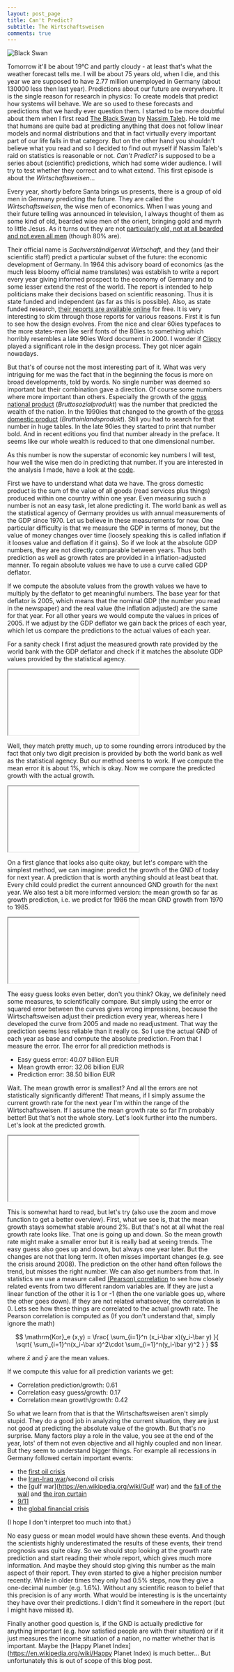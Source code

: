 ```yaml
---
layout: post_page
title: Can't Predict? 
subtitle: The Wirtschaftsweisen
comments: true
---
```


![Black Swan](/img/black_swan.jpeg)

Tomorrow it'll be about 19°C and partly cloudy - at least that's what the
weather forecast tells me. I will be about 75 years old, when I die, and this
year we are supposed to have 2.77 million unemployed in Germany (about 130000
less then last year). Predictions about our future are everywhere. It is the
single reason for research in physics: To create models that predict how systems
will behave. We are so used to these forecasts and predictions that we hardly
ever question them. I started to be more doubtful about them when I first read
[The Black Swan](http://www.amazon.de/Black-Swan-Impact-Improbable-Incerto/dp/081297381X/ref=sr_1_1?ie=UTF8&qid=1434443002&sr=8-1&keywords=the+black+swan+nassim+taleb) by [Nassim
Taleb](http://en.wikipedia.org/wiki/Nassim_Taleb). He told me that humans are
quite bad at predicting anything that does not follow linear models and
normal distributions and that in fact virtually every important part of our life
falls in that category. But on the other hand you shouldn't believe what you
read and so I decided to find out myself if Nassim Taleb's raid on statistics is
reasonable or not. _Can't Predict?_ is supposed to be a series about
(scientific) predictions, which had some wider audience. I will try to test
whether they correct and to what extend. This first episode is about the
_Wirtschaftsweisen_...

Every year, shortly before Santa brings us presents, there is a group of old
men in Germany predicting the future. They are called the _Wirtschaftsweisen_,
the wise men of economics. When I was young and their future telling was
announced in television, I always thought of them as some kind of old, bearded
wise men of the orient, bringing gold and myrrh to little Jesus. As it turns out
they are not [particularly old, not at all bearded and not even all
men](http://www.sachverstaendigenrat-wirtschaft.de/ratsmitglieder.html) (though
80% are).  

Their official name is _Sachverständigenrat Wirtschaft_, and they (and their
scientific staff) predict a particular subset of the future: the economic
development of Germany. In 1964 this advisory board of economics (as the much
less bloomy official name translates) was establish to write a report every year
giving informed prospect to the economy of Germany and to some lesser extend
the rest of the world. The report is intended to help politicians make their
decisions based on scientific reasoning. Thus it is state funded and independent
(as far as this is possible).  Also, as state funded research, [their reports
are available
online](http://www.sachverstaendigenrat-wirtschaft.de/fruehere_jahresgutachten.html)
for free. It is very interesting to skim through those reports for various
reasons. First it is fun to see how the design evolves. From the nice and clear
60ies typefaces to the more states-men like serif fonts of the 80ies to
something which horribly resembles a late 90ies Word document in 2000. I wonder
if [Clippy](https://en.wikipedia.org/wiki/Office_Assistant) played a significant
role in the design process. They got nicer again nowadays.

But that's of course not the most interesting part of it. What was very
intriguing for me was the fact that in the beginning the focus is more on broad
developments, told by words. No single number was deemed so important but their
combination gave a direction. Of course some numbers where more important than
others. Especially the growth of the [gross national
product](https://en.wikipedia.org/wiki/Gross_national_product)
(_Bruttosozialprodukt_) was the number that predicted the wealth of the nation.
In the 1990ies that changed to the growth of the [gross domestic
product](https://en.wikipedia.org/wiki/Gross_domestic_product)
(_Bruttoinlandsprodukt_). Still you had to search for that number in huge
tables. In the late 90ies they started to print that number bold. And in recent
editions you find that number already in the preface. It seems like our whole
wealth is reduced to that one dimensional number.

As this number is now the superstar of economic key numbers I will test, how
well the wise men do in predicting that number. If you are interested in the
analysis I made, have a look at the [code](ipynbviewer).

First we have to understand what data we have. The gross domestic product is the
sum of the value of all goods (read services plus things) produced within one
country within one year. Even measuring such a number is not an easy task, let
alone predicting it. The world bank as well as the statistical agency of Germany
provides us with annual measurements of the GDP since 1970. Let us believe in
these measurements for now. One particular difficulty is that we measure the
GDP in terms of money, but the value of money changes over time (loosely
speaking this is called inflation if it looses value and deflation if it gains).
So if we look at the absolute GDP numbers, they are not directly comparable
between years.  Thus both prediction as well as growth rates are provided in a
inflation-adjusted manner. To regain absolute values we have to use a curve
called GDP deflator.

If we compute the absolute values from the growth values we have to multiply by
the deflator to get meaningful numbers. The base year for that deflator is 2005,
which means that the nominal GDP (the number you read in the newspaper) and the
real value (the inflation adjusted) are the same for that year. For all other
years we would compute the values in prices of 2005. If we adjust by the GDP
deflator we gain back the prices of each year, which let us compare the
predictions to the actual values of each year.

For a sanity check I first adjust the measured growth rate provided by the world
bank with the GDP deflator and check if it matches the absolute GDP values
provided by the statistical agency.

 <iframe src="/data/cant_predict/sanity.html" scrolling="no" onload='javascript:resizeIframe(this);'></iframe>

Well, they match pretty much, up to some rounding errors introduced by the fact
that only two digit precision is provided by both the world bank as well as the
statistical agency. But our method seems to work. If we compute the mean error
it is about 1%, which is okay. Now we compare the predicted
growth with the actual growth.

 <iframe src="/data/cant_predict/prediction.html" scrolling="no" onload='javascript:resizeIframe(this);'></iframe>

On a first glance that looks also quite okay, but let's compare with the
simplest method, we can imagine: predict the growth of the GND of today for next
year. A prediction that is worth anything should at least beat that. Every child
could predict the current announced GND growth for the next year. We also test 
a bit more informed version: the mean growth so far as growth prediction, i.e.
we predict for 1986 the mean GND growth from 1970 to 1985.

 <iframe src="/data/cant_predict/all_abs.html" scrolling="no" onload='javascript:resizeIframe(this);'></iframe>

The easy guess looks even better, don't you think? Okay, we definitely need some
measures, to scientifically compare. But simply using the error or squared error
between the curves gives wrong impressions, because the Wirtschaftsweisen adjust
their prediction every year, whereas here I developed the curve from 2005 and
made no readjustment. That way the prediction seems less reliable than it really
os. So I use the actual GND of each year as base and compute
the absolute prediction. From that I measure the error. The error for all
prediction methods is

 * Easy guess error:  40.07 billion EUR
 * Mean growth error: 32.06 billion EUR
 * Prediction error:  38.50 billion EUR

Wait. The mean growth error is smallest? And all the errors are not
statistically significantly different! That means, if I simply assume the
current growth rate for the next year I'm within the range of the
Wirtschaftsweisen. If I assume the mean growth rate so far I'm probably better!
But that's not the whole story. Let's look further into the numbers. Let's look
at the predicted growth.

 <iframe src="/data/cant_predict/growth.html" scrolling="no" onload='javascript:resizeIframe(this);'></iframe>


This is somewhat hard to read, but let's try (also use the zoom and move
function to get a better overview). First, what we see is, that the mean growth
stays somewhat stable around 2%. But that's not at all what the real growth rate
looks like. That one is going up and down. So the mean growth rate might make a
smaller error but it is really bad at seeing trends.  The easy guess also goes
up and down, but always one year later. But the changes are not that long term.
It often misses important changes (e.g. see the crisis around 2008). The
prediction on the other hand often follows the trend, but misses the right
number. We can also get numbers from that. In statistics we use a measure called
[(Pearson)
correlation](https://en.wikipedia.org/wiki/Pearson_product-moment_correlation_coefficient)
to see how closely related events from two different random variables are. If
they are just a linear function of the other it is 1 or -1 (then the one
variable goes up, where the other goes down).  If they are not related
whatsoever, the correlation is 0. Lets see how these things are correlated to
the actual growth rate. The Pearson correlation is computed as (If you don't
understand that, simply ignore the math)


$$ \mathrm{Kor}_e (x,y) = \frac{ \sum_{i=1}^n (x_i-\bar x)(y_i-\bar y) }{ \sqrt{ \sum_{i=1}^n(x_i-\bar x)^2\cdot \sum_{i=1}^n(y_i-\bar y)^2 } } $$

where $\bar x$ and $\bar y$ are the mean values.

If we compute this value for all prediction variants we get:

* Correlation prediction/growth:  0.61
* Correlation easy guess/growth:  0.17
* Correlation mean growth/growth: 0.42

So what we learn from that is that the Wirtschaftsweisen aren't simply stupid.
They do a good job in analyzing the current situation, they are just not good at
predicting the absolute value of the growth. But that's no surprise. Many factors
play a role in the value, you see at the end of the year, lots' of them not even
objective and all highly coupled and non linear. But they seem to understand bigger
things. For example all recessions in Germany followed certain important events:

 * the [first oil crisis](https://en.wikipedia.org/wiki/1973_oil_crisis)
 * the [Iran-Iraq war](https://en.wikipedia.org/wiki/Iran%E2%80%93Iraq_War)/second oil crisis
 * the [gulf war](https://en.wikipedia.org/wiki/Gulf war) and the [fall of the wall](https://en.wikipedia.org/wiki/Die_Wende) and [the iron curtain](https://en.wikipedia.org/wiki/Revolutions_of_1989)
 * [9/11](https://en.wikipedia.org/wiki/September_11_attacks)
 * the [global financial crisis](https://en.wikipedia.org/wiki/Financial_crisis_of_2007%E2%80%9308)

(I hope I don't interpret too much into that.)

No easy guess or mean model would have shown these events. And though the
scientists highly underestimated the results of these events, their trend
prognosis was quite okay. So we should stop looking at the growth rate
prediction and start reading their whole report, which gives much more
information. And maybe they should stop giving this number as the main aspect of
their report. They even started to give a higher precision number recently.
While in older times they only had 0.5% steps, now they give a one-decimal
number (e.g. 1.6%). Without any scientific reason to belief that this precision
is of any worth. What would be interesting is is the uncertainty they have over
their predictions. I didn't find it somewhere in the report (but I might have
missed it).

Finally another good question is, if the GND is actually predictive for anything
important (e.g. how satisfied people are with their situation) or if it just
measures the income situation of a nation, no matter whether that is important.
Maybe the [Happy Planet Index](https://en.wikipedia.org/wiki/Happy Planet Index)
is much better...
But unfortunately this is out of scope of this blog post.

